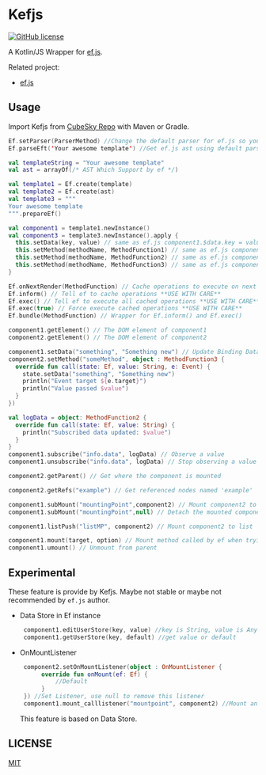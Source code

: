 # Kefjs
[![GitHub license](https://img.shields.io/badge/license-MIT-blue.svg?style=flat-square)](https://raw.githubusercontent.com/cubesky/Kefjs/master/LICENSE)

A Kotlin/JS Wrapper for [ef.js](https://ef.js.org).

Related project:
  * [ef.js](https://github.com/TheNeuronProject/ef.js)

## Usage
Import Kefjs from [CubeSky Repo](https://cubesky-mvn.github.io/) with Maven or Gradle.

```kotlin
Ef.setParser(ParserMethod) //Change the default parser for ef.js so you can use a different type of template
Ef.parseEft('Your awesome template') //Get ef.js ast using default parser

val templateString = "Your awesome template"
val ast = arrayOf(/* AST Which Support by ef */)

val template1 = Ef.create(template)
val template2 = Ef.create(ast)
val template3 = """
Your awesome template
""".prepareEf()

val component1 = template1.newInstance()
val component3 = template3.newInstance().apply {
  this.setData(key, value) // same as ef.js component1.$data.key = value
  this.setMethod(methodName, MethodFunction1) // same as ef.js component1.$methods.key = function ({state}) {}
  this.setMethod(methodName, MethodFunction2) // same as ef.js component1.$methods.key = function ({state, value}) {}
  this.setMethod(methodName, MethodFunction3) // same as ef.js component1.$methods.key = function ({state, value, e}) {}
}

Ef.onNextRender(MethodFunction) // Cache operations to execute on next render
Ef.inform() // Tell ef to cache operations **USE WITH CARE**
Ef.exec() // Tell ef to execute all cached operations **USE WITH CARE**
Ef.exec(true) // Force execute cached operations **USE WITH CARE**
Ef.bundle(MethodFunction) // Wrapper for Ef.inform() and Ef.exec()

component1.getElement() // The DOM element of component1
component2.getElement() // The DOM element of component2

component1.setData("something", "Something new") // Update Binding Data
component2.setMethod("someMethod", object : MethodFunction3 {
  override fun call(state: Ef, value: String, e: Event) {
    state.setData("something", "Something new")
    println("Event target ${e.target}")
    println("Value passed $value")
  }
})

val logData = object: MethodFunction2 {
  override fun call(state: Ef, value: String) {
    println("Subscribed data updated: $value")
  }
}
component1.subscribe("info.data", logData) // Observe a value
component1.unsubscribe("info.data", logData) // Stop observing a value

component2.getParent() // Get where the component is mounted

component2.getRefs("example") // Get referenced nodes named 'example'

component1.subMount("mountingPoint",component2) // Mount component2 to 'mountingPoint' on component1
component1.subMount("mountingPoint",null) // Detach the mounted component

component1.listPush("listMP", component2) // Mount component2 to list 'listMP' mounting point on component1

component1.mount(target, option) // Mount method called by ef when trying to mount
component1.umount() // Unmount from parent
```

## Experimental
These feature is provide by Kefjs. Maybe not stable or maybe not recommended by `ef.js` author.

 * Data Store in Ef instance
   ```kotlin
    component1.editUserStore(key, value) //key is String, value is Any, pass null to value can remove this key.  
    component1.getUserStore(key, default) //get value or default
   ```
 * OnMountListener
   ```kotlin
    component2.setOnMountListener(object : OnMountListener {
         override fun onMount(ef: Ef) {
             //Default
         }
    }) //Set Listener, use null to remove this listener
    component1.mount_calllistener("mountpoint", component2) //Mount and call listener
    ```
    This feature is based on Data Store.

## LICENSE
[MIT](https://raw.githubusercontent.com/cubesky/Kefjs/master/LICENSE)